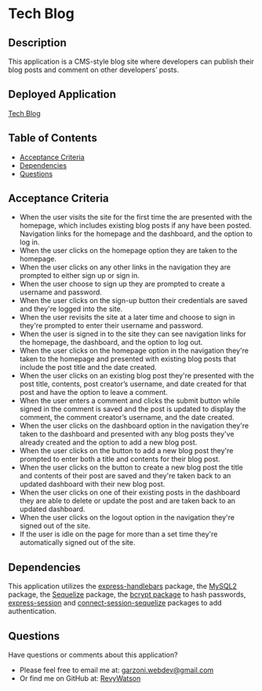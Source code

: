 # Tech Blog

## Description

This application is a CMS-style blog site where developers can publish their blog posts and comment on other developers’ posts.

## Deployed Application

[Tech Blog]()

## Table of Contents

  - [Acceptance Criteria](#acceptance-criteria)
  - [Dependencies](#dependencies)
  - [Questions](#questions)

## Acceptance Criteria

* When the user visits the site for the first time the are presented with the homepage, which includes existing blog posts if any have been posted. Navigation links for the homepage and the dashboard, and the option to log in.
* When the user clicks on the homepage option they are taken to the homepage.
* When the user clicks on any other links in the navigation they are prompted to either sign up or sign in.
* When the user choose to sign up they are prompted to create a username and password.
* When the user clicks on the sign-up button their credentials are saved and they're logged into the site.
* When the user revisits the site at a later time and choose to sign in they're prompted to enter their username and password.
* When the user is signed in to the site they can see navigation links for the homepage, the dashboard, and the option to log out.
* When the user clicks on the homepage option in the navigation they're taken to the homepage and presented with existing blog posts that include the post title and the date created.
* When the user clicks on an existing blog post they're presented with the post title, contents, post creator’s username, and date created for that post and have the option to leave a comment.
* When the user enters a comment and clicks the submit button while signed in the comment is saved and the post is updated to display the comment, the comment creator’s username, and the date created.
* When the user clicks on the dashboard option in the navigation they're taken to the dashboard and presented with any blog posts they've already created and the option to add a new blog post.
* When the user clicks on the button to add a new blog post they're prompted to enter both a title and contents for their blog post.
* When the user clicks on the button to create a new blog post the title and contents of their post are saved and they're taken back to an updated dashboard with their new blog post.
* When the user clicks on one of their existing posts in the dashboard they are able to delete or update the post and are taken back to an updated dashboard.
* When the user clicks on the logout option in the navigation they're signed out of the site.
* If the user is idle on the page for more than a set time they're automatically signed out of the site. 

## Dependencies

This application utilizes the [express-handlebars](https://www.npmjs.com/package/express-handlebars) package, the [MySQL2](https://www.npmjs.com/package/mysql2) package, the [Sequelize](https://www.npmjs.com/package/sequelize) package, the [bcrypt package](https://www.npmjs.com/package/bcrypt) to hash passwords, [express-session](https://www.npmjs.com/package/express-session) and [connect-session-sequelize](https://www.npmjs.com/package/connect-session-sequelize) packages to add authentication.

## Questions

Have questions or comments about this application?

- Please feel free to email me at: garzoni.webdev@gmail.com
- Or find me on GitHub at: [RevyWatson](https://github.com/RevyWatson)